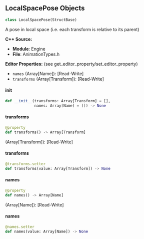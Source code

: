 ## LocalSpacePose Objects

```python
class LocalSpacePose(StructBase)
```

A pose in local space (i.e. each transform is relative to its parent)

**C++ Source:**

- **Module**: Engine
- **File**: AnimationTypes.h

**Editor Properties:** (see get_editor_property/set_editor_property)

- ``names`` (Array[Name]):  [Read-Write]
- ``transforms`` (Array[Transform]):  [Read-Write]

<a id="unreal.LocalSpacePose.__init__"></a>

#### __init__

```python
def __init__(transforms: Array[Transform] = [],
             names: Array[Name] = []) -> None
```

<a id="unreal.LocalSpacePose.transforms"></a>

#### transforms

```python
@property
def transforms() -> Array[Transform]
```

(Array[Transform]):  [Read-Write]

<a id="unreal.LocalSpacePose.transforms"></a>

#### transforms

```python
@transforms.setter
def transforms(value: Array[Transform]) -> None
```

<a id="unreal.LocalSpacePose.names"></a>

#### names

```python
@property
def names() -> Array[Name]
```

(Array[Name]):  [Read-Write]

<a id="unreal.LocalSpacePose.names"></a>

#### names

```python
@names.setter
def names(value: Array[Name]) -> None
```

<a id="unreal.ComponentSpacePose"></a>